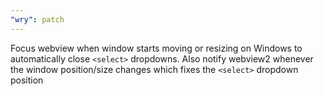 ```yaml
---
"wry": patch
---
```


Focus webview when window starts moving or resizing on Windows to automatically close `<select>` dropdowns. Also notify webview2 whenever the window position/size changes which fixes the `<select>` dropdown position

